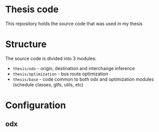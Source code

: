 # Thesis code
This repository holds the source code that was used in my thesis

# Structure

The source code is divided into 3 modules:
* `thesis/odx` - origin, destination and interchange inference
* `thesis/optimization` - bus route optimization
* `thesis/base` - code common to both odx and optimization modules (schedule classes, gtfs, utils, etc)

# Configuration

##

## odx

